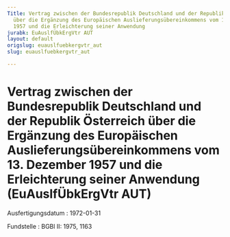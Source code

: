 ```yaml
---
Title: Vertrag zwischen der Bundesrepublik Deutschland und der Republik Österreich
  über die Ergänzung des Europäischen Auslieferungsübereinkommens vom 13. Dezember
  1957 und die Erleichterung seiner Anwendung
jurabk: EuAuslfÜbkErgVtr AUT
layout: default
origslug: euauslfuebkergvtr_aut
slug: euauslfuebkergvtr_aut

---
```


# Vertrag zwischen der Bundesrepublik Deutschland und der Republik Österreich über die Ergänzung des Europäischen Auslieferungsübereinkommens vom 13. Dezember 1957 und die Erleichterung seiner Anwendung (EuAuslfÜbkErgVtr AUT)

Ausfertigungsdatum
:   1972-01-31

Fundstelle
:   BGBl II: 1975, 1163


